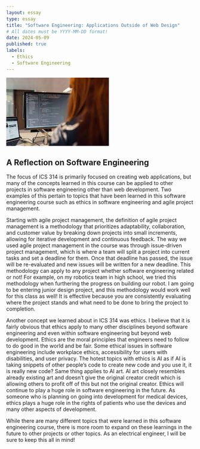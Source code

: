```yaml
---
layout: essay
type: essay
title: "Software Engineering: Applications Outside of Web Design"
# All dates must be YYYY-MM-DD format!
date: 2024-05-09
published: true
labels:
  - Ethics
  - Software Engineering
---
```



<img class="img-fluid" src="../img/software-engineering.jpg">

## A Reflection on Software Engineering

The focus of ICS 314 is primarily focused on creating web applications, but many of the concepts learned in this course can be applied to other projects in software engineering other than web development. Two examples of this pertain to topics that have been learned in this software engineering course such as ethics in software engineering and agile project management.

Starting with agile project management, the definition of agile project management is a methodology that prioritizes adaptability, collaboration, and customer value by breaking down projects into small increments, allowing for iterative development and continuous feedback. The way we used agile project management in the course was through issue-driven project management, which is where a team will split a project into current tasks and set a deadline for them. Once that deadline has passed, the issue will be re-evaluated and new issues will be written for a new deadline. This methodology can apply to any project whether software engineering related or not! For example, on my robotics team in high school, we tried this methodology when furthering the progress on building our robot. I am going to be entering junior design project, and this methodology would work well for this class as well! It is effective because you are consistently evaluating where the project stands and what need to be done to bring the project to completion.
	
Another concept we learned about in ICS 314 was ethics. I believe that it is fairly obvious that ethics apply to many other disciplines beyond software engineering and even within software engineering but beyond web development. Ethics are the moral principles that engineers need to follow to do good in the world and be fair. Some ethical issues in software engineering include workplace ethics, accessibility for users with disabilities, and user privacy. The hotest topics with ethics is AI as if AI is taking snippets of other people’s code to create new code and you use it, it is really new code? Same thing applies to AI art. AI art closely resembles already existing art and doesn’t give the original creator credit which is allowing others to profit off of this but not the original creator. Ethics will continue to play a huge role in software engineering in the future. As someone who is planning on going into development for medical devices, ethics plays a huge role in the rights of patients who use the devices and many other aspects of development.

While there are many different topics that were learned in this software engineering course, there is more room to expand on these learnings in the future to other projects or other topics. As an electrical engineer, I will be sure to keep this all in mind!
